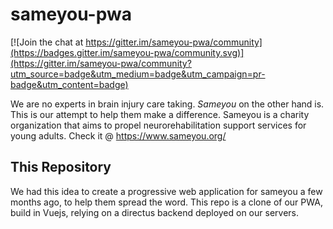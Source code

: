 # sameyou-pwa

[![Join the chat at https://gitter.im/sameyou-pwa/community](https://badges.gitter.im/sameyou-pwa/community.svg)](https://gitter.im/sameyou-pwa/community?utm_source=badge&utm_medium=badge&utm_campaign=pr-badge&utm_content=badge)

We are no experts in brain injury care taking. *Sameyou* on the other hand is. This is our attempt to help them make a difference. 
Sameyou is a charity organization that aims to propel neurorehabilitation support services for young adults. 
Check it @ https://www.sameyou.org/

## This Repository
We had this idea to create a progressive web application for sameyou a few months ago, to help them spread the word. This repo is a clone of our PWA, build in Vuejs, relying on a directus backend deployed on our servers. 
